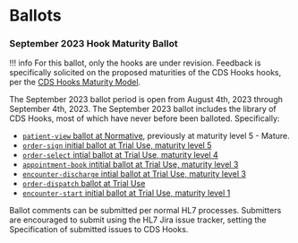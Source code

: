 # Ballots

### September 2023 Hook Maturity Ballot

!!! info
	For this ballot, only the hooks are under revision. Feedback is specifically solicited on the proposed maturities of the CDS Hooks hooks, per the [CDS Hooks Maturity Model](http://cds-hooks.hl7.org/2.0/#hook-maturity-model). 


The September 2023 ballot period is open from August 4th, 2023 through September 4th, 2023. The September 2023 ballot includes the library of CDS Hooks, most of which have never before been balloted. Specifically:

* [`patient-view` ballot at Normative](/hooks/patient-view/2023SepNormativeBallot/patient-view/), previously at maturity level 5 - Mature.
* [`order-sign` initial ballot at Trial Use, maturity level 5](/hooks/order-sign/2023SepSTU1Ballot/order-sign/)
* [`order-select` intial ballot at Trial Use, maturity level 4](/hooks/order-select/2023SepSTU1Ballot/order-select/)
* [`appointment-book` intitial ballot at Trial Use, maturity level 3](/hooks/appointment-book/2023SepSTU1Ballot/appointment-book/)
* [`encounter-discharge` intial ballot at Trial Use, maturity level 3](/hooks/encounter-discharge/2023SepSTU1Ballot/encounter-discharge/)
* [`order-dispatch` ballot at Trial Use](/hooks/order-dispatch/2023SepSTU1Ballot/order-dispatch/)
* [`encounter-start` initial ballot at Trial Use, maturity level 1](/hooks/encounter-start/2023SepSTU1Ballot/encounter-start/)

Ballot comments can be submitted per normal HL7 processes. Submitters are encouraged to submit using the HL7 Jira issue tracker, setting the Specification of submitted issues to CDS Hooks.